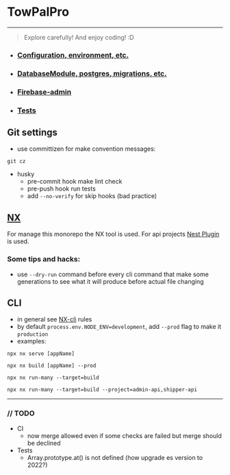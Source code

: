 # TowPalPro

---

> Explore carefully! And enjoy coding! :D
* ### [Configuration, environment, etc.](./libs/config/README.md)
* ### [DatabaseModule, postgres, migrations, etc.](./libs/database/README.md)
* ### [Firebase-admin](./libs/firebase-admin/README.md) 
* ### [Tests](./__tests__/README.md)

## Git settings
* use committizen for make convention messages:
```
git cz
```
* husky
  * pre-commit hook make lint check
  * pre-push hook run tests
  * add `--no-verify` for skip hooks (bad practice)

## [NX](https://nx.dev/getting-started/intro)
For manage this monorepo the NX tool is used. For api projects [Nest Plugin](https://nx.dev/packages/nest) is used.
### Some tips and hacks:
* use `--dry-run` command before every cli command that make some generations to see what it will produce before actual file changing
## CLI
* in general see [NX-cli](https://nx.dev/reference/commands#nx-cli-commands) rules
* by default `process.env.NODE_ENV=development`, add `--prod` flag to make it `production`
* examples:
```
npx nx serve [appName]
```
```
npx nx build [appName] --prod
```
```
npx nx run-many --target=build
```
```
npx nx run-many --target=build --project=admin-api,shipper-api
```
---
### // TODO
* CI
  * now merge allowed even if some checks are failed but merge should be declined
* Tests
  * Array.prototype.at() is not defined (how upgrade es version to 2022?)
